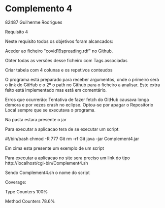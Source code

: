 # Complemento 4
82487 Guilherme Rodrigues

Requisito 4

Neste requisito todos os objetivos foram alcancados:

Aceder ao ficheiro "covid19spreading.rdf" no Github.

Obter todas as versões desse ficheiro com Tags associadas

Criar tabela com 4 colunas e os repetivos conteudos

O programa está preparado para receber argumentos, onde o primeiro será o link do GitHub e o 2º o path no Github para o ficheiro a analisar.
Este extra feito está implementado mas está em comentário.

Erros que ocurrerão:
Tentativa de fazer fetch do GitHub causava longa demora e por vezes crash no eclipse. Optou-se por apagar o Repositorio Local sempre que se executava o programa.

Na pasta estara presente o jar

Para executar a aplicacao tera de se executar um script:

#!/bin/bash
chmod -R 777 Git
rm -rf Git
java -jar Complement4.jar

Em cima esta presente um exemplo de um script


Para executar a aplicacao no site sera preciso um link do tipo http://localhost/cgi-bin/Complement4.sh

Sendo Complement4.sh o nome do script

Coverage:

Type Counters 100%

Method Counters 78.6%
